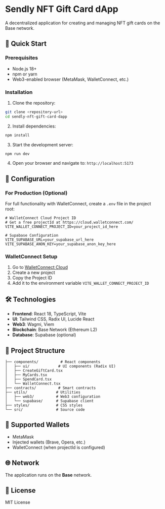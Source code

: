 # Sendly NFT Gift Card dApp

A decentralized application for creating and managing NFT gift cards on the Base network.

## 🚀 Quick Start

### Prerequisites

- Node.js 18+ 
- npm or yarn
- Web3-enabled browser (MetaMask, WalletConnect, etc.)

### Installation

1. Clone the repository:
```bash
git clone <repository-url>
cd sendly-nft-gift-card-dapp
```

2. Install dependencies:
```bash
npm install
```

3. Start the development server:
```bash
npm run dev
```

4. Open your browser and navigate to: `http://localhost:5173`

## 🔧 Configuration

### For Production (Optional)

For full functionality with WalletConnect, create a `.env` file in the project root:

```env
# WalletConnect Cloud Project ID
# Get a free projectId at https://cloud.walletconnect.com/
VITE_WALLET_CONNECT_PROJECT_ID=your_project_id_here

# Supabase Configuration
VITE_SUPABASE_URL=your_supabase_url_here
VITE_SUPABASE_ANON_KEY=your_supabase_anon_key_here
```

### WalletConnect Setup

1. Go to [WalletConnect Cloud](https://cloud.walletconnect.com/)
2. Create a new project
3. Copy the Project ID
4. Add it to the environment variable `VITE_WALLET_CONNECT_PROJECT_ID`

## 🛠️ Technologies

- **Frontend**: React 18, TypeScript, Vite
- **UI**: Tailwind CSS, Radix UI, Lucide React
- **Web3**: Wagmi, Viem
- **Blockchain**: Base Network (Ethereum L2)
- **Database**: Supabase (optional)

## 📁 Project Structure

```
├── components/          # React components
│   ├── ui/             # UI components (Radix UI)
│   ├── CreateGiftCard.tsx
│   ├── MyCards.tsx
│   ├── SpendCard.tsx
│   └── WalletConnect.tsx
├── contracts/          # Smart contracts
├── utils/             # Utilities
│   ├── web3/          # Web3 configuration
│   └── supabase/      # Supabase client
├── styles/            # CSS styles
└── src/               # Source code
```

## 🔗 Supported Wallets

- MetaMask
- Injected wallets (Brave, Opera, etc.)
- WalletConnect (when projectId is configured)

## 🌐 Network

The application runs on the **Base** network.

## 📝 License

MIT License


